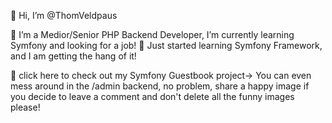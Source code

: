 👋 Hi, I’m @ThomVeldpaus
 
🌱 I’m a Medior/Senior PHP Backend Developer, I’m currently learning Symfony and looking for a job! 
🌱 Just started learning Symfony Framework, and I am getting the hang of it!

👀 click here to check out my Symfony Guestbook project-> 
You can even mess around in the /admin backend, no problem, share a happy image if you decide to leave a comment and don't delete all the funny images please!

